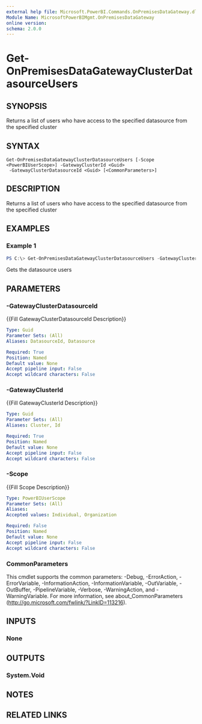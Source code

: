```yaml
---
external help file: Microsoft.PowerBI.Commands.OnPremisesDataGateway.dll-Help.xml
Module Name: MicrosoftPowerBIMgmt.OnPremisesDataGateway
online version:
schema: 2.0.0
---
```


# Get-OnPremisesDataGatewayClusterDatasourceUsers

## SYNOPSIS
Returns a list of users who have access to the specified datasource from the specified cluster

## SYNTAX

```
Get-OnPremisesDataGatewayClusterDatasourceUsers [-Scope <PowerBIUserScope>] -GatewayClusterId <Guid>
 -GatewayClusterDatasourceId <Guid> [<CommonParameters>]
```

## DESCRIPTION
Returns a list of users who have access to the specified datasource from the specified cluster

## EXAMPLES

### Example 1
```powershell
PS C:\> Get-OnPremisesDataGatewayClusterDatasourceUsers -GatewayClusterId DC8F2C49-5731-4B27-966B-3DB5094C2E77 -GatewayClusterDatasourceId 64C574B7-86C6-4560-B710-40AC18990804
```

Gets the datasource users

## PARAMETERS

### -GatewayClusterDatasourceId
{{Fill GatewayClusterDatasourceId Description}}

```yaml
Type: Guid
Parameter Sets: (All)
Aliases: DatasourceId, Datasource

Required: True
Position: Named
Default value: None
Accept pipeline input: False
Accept wildcard characters: False
```

### -GatewayClusterId
{{Fill GatewayClusterId Description}}

```yaml
Type: Guid
Parameter Sets: (All)
Aliases: Cluster, Id

Required: True
Position: Named
Default value: None
Accept pipeline input: False
Accept wildcard characters: False
```

### -Scope
{{Fill Scope Description}}

```yaml
Type: PowerBIUserScope
Parameter Sets: (All)
Aliases:
Accepted values: Individual, Organization

Required: False
Position: Named
Default value: None
Accept pipeline input: False
Accept wildcard characters: False
```

### CommonParameters
This cmdlet supports the common parameters: -Debug, -ErrorAction, -ErrorVariable, -InformationAction, -InformationVariable, -OutVariable, -OutBuffer, -PipelineVariable, -Verbose, -WarningAction, and -WarningVariable. For more information, see about_CommonParameters (http://go.microsoft.com/fwlink/?LinkID=113216).

## INPUTS

### None

## OUTPUTS

### System.Void

## NOTES

## RELATED LINKS
